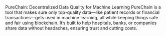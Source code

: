 PureChain: Decentralized Data Quality for Machine Learning
PureChain is a tool that makes sure only top-quality data—like patient records or financial transactions—gets used in machine learning, all while keeping things safe and fair using blockchain. It’s built to help hospitals, banks, or companies share data without headaches, ensuring trust and cutting costs.
